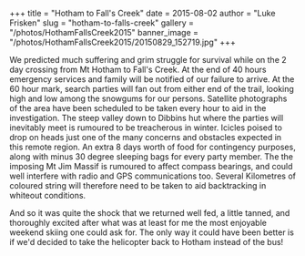 +++
title = "Hotham to Fall's Creek"
date = 2015-08-02
author = "Luke Frisken"
slug = "hotham-to-falls-creek"
gallery = "/photos/HothamFallsCreek2015"
banner_image = "/photos/HothamFallsCreek2015/20150829_152719.jpg"
+++

We predicted much suffering and grim struggle for survival while on the 2
day crossing from Mt Hotham to Fall's Creek. At the end of 40 hours
emergency services and family will be notified of our failure to arrive.
At the 60 hour mark, search parties will fan out from either end of the
trail, looking high and low among the snowgums for our persons.
Satellite photographs of the area have been scheduled to be taken every
hour to aid in the investigation. The steep valley down to Dibbins hut
where the parties will inevitably meet is rumoured to be treacherous in
winter. Icicles poised to drop on heads just one of the many concerns
and obstacles expected in this remote region. An extra 8 days worth of
food for contingency purposes, along with minus 30 degree sleeping bags
for every party member. The the imposing Mt Jim Massif is rumoured to
affect compass bearings, and could well interfere with radio and GPS
communications too. Several Kilometres of coloured string will therefore
need to be taken to aid backtracking in whiteout conditions.

And so it was quite the shock that we returned well fed, a little
tanned, and thoroughly excited after what was at least for me the most
enjoyable weekend skiing one could ask for. The only way it could have
been better is if we'd decided to take the helicopter back to Hotham
instead of the bus\!
